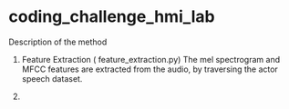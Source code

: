 # coding_challenge_hmi_lab

Description of the method

1. Feature Extraction ( feature_extraction.py)
The mel spectrogram and MFCC features are extracted from the audio, by traversing the actor speech dataset. 

2. 
